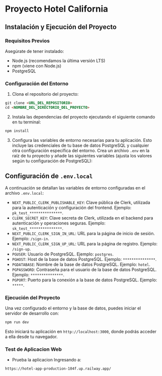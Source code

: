 # Proyecto Hotel California

## Instalación y Ejecución del Proyecto

### Requisitos Previos

Asegúrate de tener instalado:

- Node.js (recomendamos la última versión LTS)
- npm (viene con Node.js)
- PostgreSQL

### Configuración del Entorno

1. Clona el repositorio del proyecto:

```markdown
git clone <URL_DEL_REPOSITORIO>
cd <NOMBRE_DEL_DIRECTORIO_DEL_PROYECTO>
```


2. Instala las dependencias del proyecto ejecutando el siguiente comando en tu terminal:

```bash
npm install
```

3. Configura las variables de entorno necesarias para tu aplicación. Esto incluye las credenciales de tu base de datos PostgreSQL y cualquier otra configuración específica del entorno. Crea un archivo `.env` en la raíz de tu proyecto y añade las siguientes variables (ajusta los valores según tu configuración de PostgreSQL):

## Configuración de `.env.local`

A continuación se detallan las variables de entorno configuradas en el archivo `.env.local`:

- `NEXT_PUBLIC_CLERK_PUBLISHABLE_KEY`: Clave pública de Clerk, utilizada para la autenticación y configuración del frontend. Ejemplo: `pk_test_***************`.
- `CLERK_SECRET_KEY`: Clave secreta de Clerk, utilizada en el backend para autenticación y operaciones seguras. Ejemplo: `sk_test_***************`.
- `NEXT_PUBLIC_CLERK_SIGN_IN_URL`: URL para la página de inicio de sesión. Ejemplo: `/sign-in`.
- `NEXT_PUBLIC_CLERK_SIGN_UP_URL`: URL para la página de registro. Ejemplo: `/sign-up`.
- `PGUSER`: Usuario de PostgreSQL. Ejemplo: `postgres`.
- `PGHOST`: Host de la base de datos PostgreSQL. Ejemplo: `***************`.
- `PGDATABASE`: Nombre de la base de datos PostgreSQL. Ejemplo: `hotel`.
- `PGPASSWORD`: Contraseña para el usuario de la base de datos PostgreSQL. Ejemplo: `***************`.
- `PGPORT`: Puerto para la conexión a la base de datos PostgreSQL. Ejemplo: `*****`.


### Ejecución del Proyecto

Una vez configurado el entorno y la base de datos, puedes iniciar el servidor de desarrollo con:

```bash
npm run dev
```

Esto iniciará tu aplicación en `http://localhost:3000`, donde podrás acceder a ella desde tu navegador.

### Test de Aplicacion Web

- Prueba la aplicacion Ingresando a:
```markdown
https://hotel-app-production-104f.up.railway.app/
```
